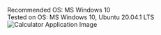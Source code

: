 Recommended OS: MS Windows 10  
Tested on OS: MS Windows 10, Ubuntu 20.04.1 LTS  
![Calculator Application Image](https://https://github.com/pratik139patel/Java-Calculator/blob/master/Calculator%20Screenshot.jpeg)
